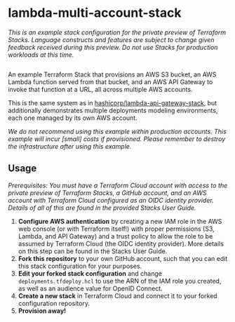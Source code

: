 # lambda-multi-account-stack

_This is an example stack configuration for the private preview of Terraform Stacks. Language
constructs and features are subject to change given feedback received during this preview. Do not
use Stacks for production workloads at this time._

<image>

An example Terraform Stack that provisions an AWS S3 bucket, an AWS Lambda function served from that bucket,
and an AWS API Gateway to invoke that function at a URL, all across multiple AWS accounts.

This is the same system as in [hashicorp/lambda-api-gateway-stack](https://github.com/hashicorp/lambda-api-gateway-stack), but
additionally demonstrates multiple deployments modeling environments, each one managed by its own
AWS account.

_We do not recommend using this example within production accounts. This example will incur [small]
costs if provisioned. Please remember to destroy the infrastructure after using this example._

## Usage

_Prerequisites: You must have a Terraform Cloud account with access to the private preview of
Terraform Stacks, a GitHub account, and an AWS account with Terraform Cloud configured as an OIDC
identity provider. Details of all of this are found in the provided Stacks User Guide._

1. **Configure AWS authentication** by creating a new IAM role in the AWS web console (or with
   Terraform itself!) with proper permissions (S3, Lambda, and API Gateway) and a trust policy to
   allow the role to be assumed by Terraform Cloud (the OIDC identity provider). More details on this
   step can be found in the Stacks User Guide.
2. **Fork this repository** to your own GitHub account, such that you can edit this stack configuration
   for your purposes.
3. **Edit your forked stack configuration** and change `deployments.tfdeploy.hcl` to use the ARN of the
   IAM role you created, as well as an audience value for OpenID Connect.
4. **Create a new stack** in Terraform Cloud and connect it to your forked configuration repository.
5. **Provision away!**
